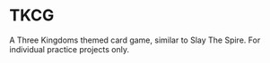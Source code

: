 # TKCG
A Three Kingdoms themed card game, similar to Slay The Spire. For individual practice projects only.
